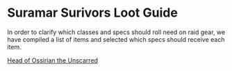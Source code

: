 
<html>
    <head>
        <script>const whTooltips = {colorLinks: true, iconizeLinks: true, renameLinks: true};</script>
        <script src="https://wow.zamimg.com/widgets/power.js"></script>
    </head>
    <body>
        <h1>Suramar Surivors Loot Guide</h1>
        <p>In order to clarify which classes and specs should roll need on raid gear, we have compiled a list of items and selected which specs should receive each item.</p>
        <a href=https://classic.wowhead.com/item=21220/head-of-ossirian-the-unscarred>Head of Ossirian the Unscarred</a>
    </body>
</html>